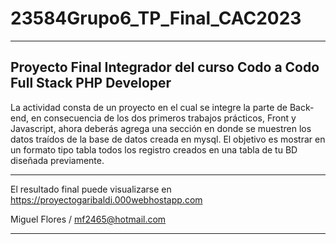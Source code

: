 # 23584Grupo6_TP_Final_CAC2023
------------------------------
Proyecto Final Integrador del curso Codo a Codo Full Stack PHP Developer
------------------------------

La actividad consta de un proyecto en el cual se integre la parte de Back-end, en consecuencia de los dos primeros trabajos prácticos, Front y Javascript, ahora deberás agrega una sección en donde se muestren los datos traídos de la base de datos creada en mysql.
El objetivo es mostrar en un formato tipo tabla todos los registro creados en una tabla de tu BD diseñada previamente.

-----------------------------

El resultado final puede visualizarse en https://proyectogaribaldi.000webhostapp.com


Miguel Flores / mf2465@hotmail.com  

------------------------------
